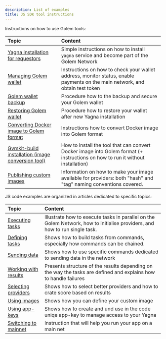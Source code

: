 ```yaml
---
description: List of examples
title: JS SDK tool instructions
---
```


Instructions on how to use Golem tools:

| Topic          |    Content    |
|:----------|:-------------------------------------------------------|
|[Yagna installation for requestors](/docs/creators/javascript/examples/tools/yagna-installation-for-requestors) | Simple instructions on how to install `yagna` service and become part of the Golem Network |
|[Managing Golem wallet](/docs/creators/javascript/examples/tools/managing-golem-wallet) | Instructions on how to check your wallet address, monitor status, enable payments on the main network, and obtain test token |
|[Golem wallet backup](/docs/creators/javascript/examples/tools/golem-wallet-backup) | Procedure how to the backup and secure your Golem wallet |
|[Restoring Golem wallet](/docs/creators/javascript/examples/tools/restoring-golem-wallet) | Procedure how to restore your wallet after new Yagna installation |
|[Converting Docker image to Golem format](/docs/creators/javascript/examples/tools/converting-docker-image-to-golem-format) | Instructions how to convert Docker image into Golem format   |
|[Gvmkit-build installation (image conversion tool)](/docs/creators/javascript/examples/tools/gvmkit-build-installation) | How to install the tool that can convert Docker image into Golem format (+ instructions on how to run it without installation) |
|[Publishing custom images](/docs/creators/javascript/examples/tools/publishing-custom-images)| Information on how to make your image available for providers: both "hash" and "tag" naming conventions covered.   |



JS code examples are organized in articles dedicated to specific topics:

| Topic         |    Content    |
|:-------------------|:---------------------------------------------|
|[Executing tasks](/docs/creators/javascript/examples/executing-tasks) | Illustrate how to execute tasks in parallel on the Golem Network, how to initialise providers, and how to run single task.              |
|[Defining tasks](/docs/creators/javascript/examples/composing-tasks)  | Shows how to build tasks from commands, especially how commands can be chained. |
|[Sending data](/docs/creators/javascript/examples/transferring-data)    | Shows how to use specific commands dedicated to sending data in the network|
|[Working with results](/docs/creators/javascript/examples/working-with-results) |Presents structure of the results depending on the way the tasks are defined and explains how to handle failures|
|[Selecting providers](/docs/creators/javascript/examples/selecting-providers)             | Shows how to select better providers and how to crate score based on results|
|[Using images](/docs/creators/javascript/examples/working-with-images)                    | Shows how you can define your custom image |
|[Using app-keys](/docs/creators/javascript/examples/using-app-keys)   | Shows how to create and und use in the code uniqe app-key to manage access to your Yagna   |
|[Switching to mainnet](/docs/creators/javascript/examples/switching-to-mainnet)          | Instruction that will help you run your app on a main net |








